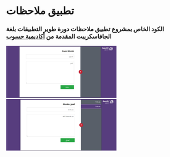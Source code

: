 # تطبيق ملاحظات
### الكود الخاص بمشروع تطبيق ملاحظات دورة طوير التطبيقات بلغة الجافاسكريبت المقدمة من [أكاديمية حسوب](https://academy.hsoub.com/)

<img src="/img/c1.JPG" alt="img1" title="img1" style="width: 300px">
<img src="/img/c2.JPG" alt="img2" title="img2" style="width: 300px">